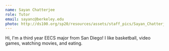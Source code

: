 ```yaml
---
name: Sayan Chatterjee
role: Tutor
email: sayanc@berkeley.edu
photo: http://ds100.org/sp20/resources/assets/staff_pics/Sayan_Chatterjee.png
---
```


Hi, I'm a third year EECS major from San Diego! I like basketball, video games, watching movies, and eating.
